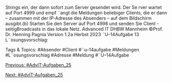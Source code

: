 Strings ein, der dann sofort zum Server gesendet wird. Der Se rver wartet auf Port 4999 und empf ¨angt
die Meldungen beliebiger Clients, die er dann – zusammen mit der IP-Adresse des Absenders – auf dem
Bildschirm ausgibt.(b) Starten Sie den Server auf Port 4998 und senden Sie Client -seitigBroadcasts in das lokale Netz.
Advanced IT DHBW Mannheim ©Prof. Dr. Henning Pagnia Version 1.2a Herbst 2023 ¨U–14Aufgabe 13
L¨osungsvorschlag:

   Tags & Topics:
   #Absender
   #Client
   #¨u–14aufgabe
   #Meldungen
   #L¨osungsvorschlag
   #Adresse
   #Meldung
   #¨U–14Aufgabe

[Previous: #AdvIT-Aufgaben_25](AdvIT-Aufgaben_25.md)

[Next: #AdvIT-Aufgaben_25](AdvIT-Aufgaben_25.md)
